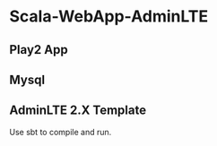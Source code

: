 # Scala-WebApp-AdminLTE
## Play2 App
## Mysql
## AdminLTE 2.X Template

Use sbt to compile and run.
